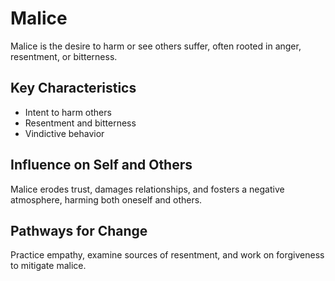 # Malice

Malice is the desire to harm or see others suffer, often rooted in anger, resentment, or bitterness.

## Key Characteristics

- Intent to harm others
- Resentment and bitterness
- Vindictive behavior

## Influence on Self and Others

Malice erodes trust, damages relationships, and fosters a negative atmosphere, harming both oneself and others.

## Pathways for Change

Practice empathy, examine sources of resentment, and work on forgiveness to mitigate malice.
